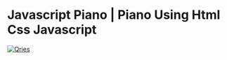 # Javascript Piano | Piano Using Html Css Javascript 

<a href="https://www.qries.com/">
         <img alt="Qries" src="https://www.qries.com/images/banner_logo.png">
      </a>
